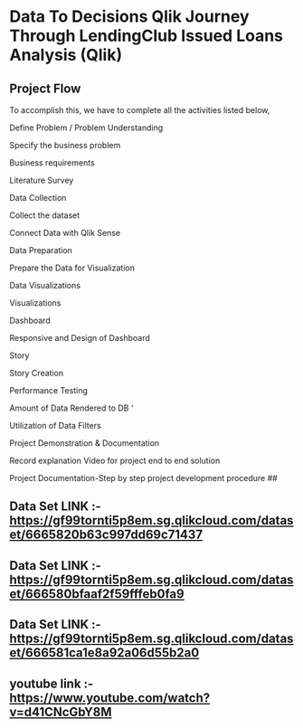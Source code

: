 # Data To Decisions Qlik Journey Through LendingClub Issued Loans Analysis (Qlik) #

## Project Flow
To accomplish this, we have to complete all the activities listed below,

Define Problem / Problem Understanding

Specify the business problem

Business requirements

Literature Survey

Data Collection 

Collect the dataset

Connect Data with Qlik Sense

Data Preparation

Prepare the Data for Visualization

Data Visualizations

Visualizations

Dashboard

Responsive and Design of Dashboard

Story

Story Creation

Performance Testing 

Amount of Data Rendered to DB ‘

Utilization of Data Filters

Project Demonstration & Documentation

Record explanation Video for project end to end solution

Project Documentation-Step by step project development procedure ##

## Data Set LINK :- https://gf99tornti5p8em.sg.qlikcloud.com/dataset/6665820b63c997dd69c71437 ##
## Data Set LINK :-https://gf99tornti5p8em.sg.qlikcloud.com/dataset/666580bfaaf2f59fffeb0fa9 ##
## Data Set LINK :-https://gf99tornti5p8em.sg.qlikcloud.com/dataset/666581ca1e8a92a06d55b2a0 ##

## youtube link :- https://www.youtube.com/watch?v=d41CNcGbY8M ##
